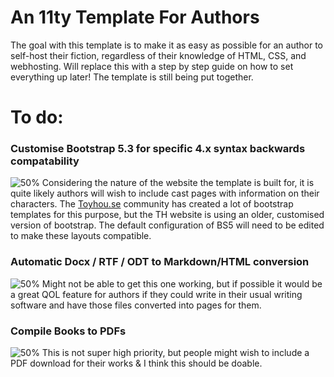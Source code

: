 # An 11ty Template For Authors

The goal with this template is to make it as easy as possible for an author to self-host their fiction, regardless of their knowledge of HTML, CSS, and webhosting. Will replace this with a step by step guide on how to set everything up later! The template is still being put together.

# To do:
### Customise Bootstrap 5.3 for specific 4.x syntax backwards compatability
![50%](https://progress-bar.xyz/60)
Considering the nature of the website the template is built for, it is quite likely authors will wish to include cast pages with information on their characters. The [Toyhou.se](toyhou.se) community has created a lot of bootstrap templates for this purpose, but the TH website is using an older, customised version of bootstrap. The default configuration of BS5 will need to be edited to make these layouts compatible.

### Automatic Docx / RTF / ODT to Markdown/HTML conversion
![50%](https://progress-bar.xyz/0)
Might not be able to get this one working, but if possible it would be a great QOL feature for authors if they could write in their usual writing software and have those files converted into pages for them.

### Compile Books to PDFs
![50%](https://progress-bar.xyz/0)
This is not super high priority, but people might wish to include a PDF download for their works & I think this should be doable.
